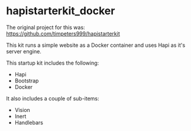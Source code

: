 # hapistarterkit_docker
The original project for this was:   https://github.com/timpeters999/hapistarterkit

This kit runs a simple website as a Docker container and uses Hapi as it's server engine.

This startup kit includes the following:
- Hapi
- Bootstrap
- Docker


It also includes a couple of sub-items:
- Vision
- Inert
- Handlebars
